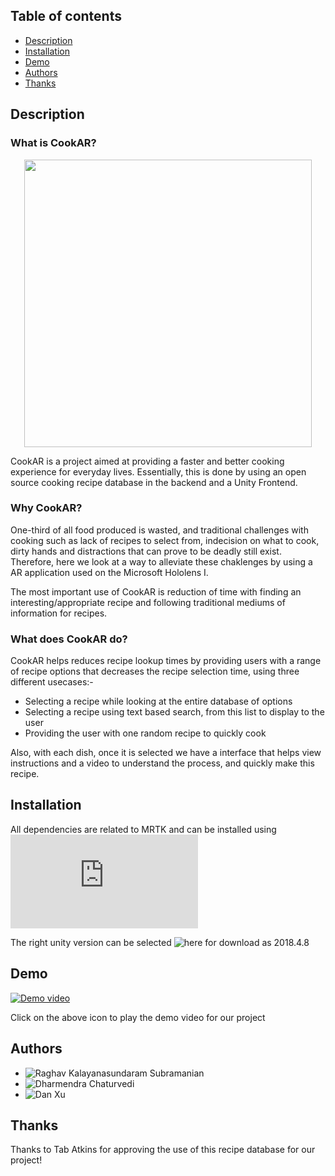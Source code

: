 ## Table of contents
* [Description](#Description)
* [Installation](#Installation)
* [Demo](#Demo)
* [Authors](#Authors)
* [Thanks](#Thanks)
## Description

### What is CookAR? 
<p align="center">
  <img width="460" height="460" src="https://i.imgur.com/IX35SDZ.png">
</p>
CookAR is a project aimed at providing a faster and better cooking experience for everyday lives. Essentially, this is done by using an open source cooking recipe database in the backend and a Unity Frontend. 

### Why CookAR? 
One-third of all food produced is wasted, and traditional challenges with cooking such as lack of recipes to select from, indecision on what to cook, dirty hands and distractions that can prove to be deadly still exist. Therefore, here we look at a way to alleviate these chaklenges by using a AR application used on the Microsoft Hololens I. 

The most important use of CookAR is reduction of time with finding an interesting/appropriate recipe and following traditional mediums of information for recipes.

### What does CookAR do?
CookAR helps reduces recipe lookup times by providing users with a range of recipe options that decreases the recipe selection time, using three different usecases:-

* Selecting a recipe while looking at the entire database of options
* Selecting a recipe using text based search, from this list to display to the user
* Providing the user with one random recipe to quickly cook 

Also, with each dish, once it is selected we have a interface that helps view instructions and a video to understand the process, and quickly make this recipe.

## Installation

All dependencies are related to MRTK and can be installed using ![The MRTK Getting Started Page](https://microsoft.github.io/MixedRealityToolkit-Unity/Documentation/GettingStartedWithTheMRTK.html#prerequisites)

The right unity version can be selected ![here](https://unity3d.com/get-unity/download/archive) for download as 2018.4.8


## Demo 
[![Demo video](https://i.imgur.com/IX35SDZ.png) ](https://youtu.be/bmc1WXyR_zc) 

Click on the above icon to play the demo video for our project 

## Authors

* ![Raghav Kalayanasundaram Subramanian](https://github.com/rksubram)
* ![Dharmendra Chaturvedi](https://github.com/dheeru487)
* ![Dan Xu](https://github.com/xudaaaaan)

## Thanks

Thanks to Tab Atkins for approving the use of this recipe database for our project!
